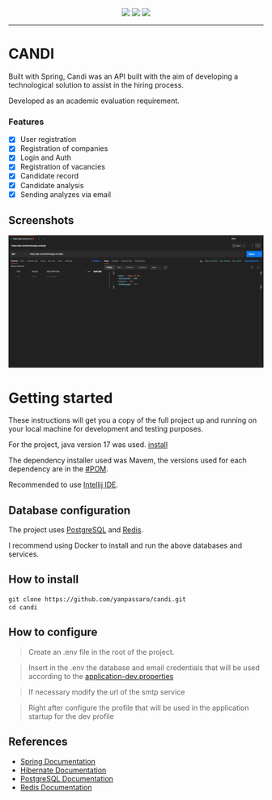 <p align="center">
<img src="https://img.shields.io/github/contributors/yanpassaro/candi?logo=github&color=gree&style=flat-square">
<img src="https://img.shields.io/github/languages/count/yanpassaro/candi?logo=github&style=flat-square">
<img src="https://img.shields.io/github/forks/yanpassaro/candi?logo=github&style=flat-square">

<hr>

# CANDI

Built with Spring, Candi was an API built with the aim of developing a technological solution to assist in the hiring process.

Developed as an academic evaluation requirement.

### Features

- [x] User registration
- [X] Registration of companies
- [x] Login and Auth
- [x] Registration of vacancies
- [x] Candidate record
- [x] Candidate analysis
- [X] Sending analyzes via email

## Screenshots

<img alt="PostmanScreenshoot" title="PostmanScreenshoot" src=".assets/img.png">

# Getting started

These instructions will get you a copy of the full project up and running on your local machine for development and testing purposes.

For the project, java version 17 was used. [install](https://www.oracle.com/java/technologies/javase/jdk17-archive-downloads.html)

The dependency installer used was Mavem, the versions used for each dependency are in the [#POM](./pom.xml).

Recommended to use [Intellij IDE](https://www.jetbrains.com/idea/).

## Database configuration

The project uses [PostgreSQL](https://www.postgresql.org) and [Redis](https://redis.io/).

I recommend using Docker to install and run the above databases and services.

## How to install

	git clone https://github.com/yanpassaro/candi.git
	cd candi

## How to configure

> Create an .env file in the root of the project.

> Insert in the .env the database and email credentials that will be used according to the [application-dev.properties](./src/main/resources/application-dev.properties)

> If necessary modify the url of the smtp service

> Right after configure the profile that will be used in the application startup for the dev profile
    
## References

+ [Spring Documentation](https://docs.spring.io/spring-boot/docs/current/reference/html/)
+ [Hibernate Documentation](https://docs.jboss.org/hibernate/orm/6.1/userguide/html_single/Hibernate_User_Guide.html)
+ [PostgreSQL Documentation](https://www.postgresql.org/docs/)
+ [Redis Documentation](https://redis.io/docs/)
